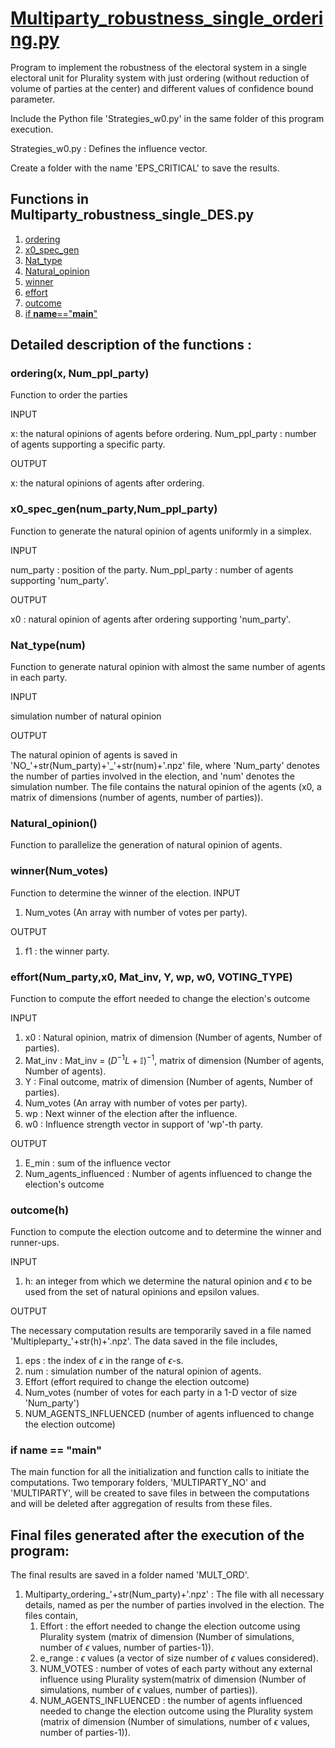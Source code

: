 # [Multiparty_robustness_single_ordering.py](#Multiparty-robustness-single-ordering)

Program to implement the robustness of the electoral system in a single electoral unit for Plurality system with just ordering (without reduction of volume of parties at the center) and different values of confidence bound parameter.

Include the Python file 'Strategies_w0.py' in the same folder of this program execution.

Strategies_w0.py : Defines the influence vector.

Create a folder with the name 'EPS_CRITICAL' to save the results.

## Functions in Multiparty_robustness_single_DES.py

1. [ordering](#ordering)
2. [x0_spec_gen](#x0-spec-gen)
3. [Nat_type](#Nat-type)
4. [Natural_opinion](#Natural-opinion)
5. [winner](#winner)
6. [effort](#effort)
7. [outcome](#outcome)
8. [if __name__=="__main__"](#main)

<a id="Multiparty-robustness-single-ordering"></a>
## Detailed description of the functions :

<a id ="ordering"></a>
### ordering(x, Num_ppl_party)
Function to order the parties

INPUT

x: the natural opinions of agents before ordering.
Num_ppl_party : number of agents supporting a specific party.

OUTPUT

x: the natural opinions of agents after ordering.

### x0_spec_gen(num_party,Num_ppl_party)
Function to generate the natural opinion of agents uniformly in a simplex.

INPUT 

num_party : position of the party.
Num_ppl_party : number of agents supporting 'num_party'.

OUTPUT

x0 : natural opinion of agents after ordering supporting 'num_party'.

<a id ="Nat-type"></a>
### Nat_type(num)

Function to generate natural opinion with almost the same number of agents in each party.

INPUT

simulation number of natural opinion

OUTPUT

The natural opinion of agents is saved in 'NO_'+str(Num_party)+'_'+str(num)+'.npz' file, where 'Num_party' denotes the number of parties involved in the election, and 'num' denotes the simulation number. The file contains the natural opinion of the agents (x0, a matrix of dimensions (number of agents, number of parties)).

<a id="Natural-opinion"></a>
### Natural_opinion()
Function to parallelize the generation of natural opinion of agents.

<a id="winner"></a>
### winner(Num_votes)
Function to determine the winner of the election.
INPUT

1. Num_votes (An array with number of votes per party).

OUTPUT 

1. f1 : the winner party.

<a id="effort"></a>
### effort(Num_party,x0, Mat_inv, Y, wp, w0, VOTING_TYPE)
Function to compute the effort needed to change the election's outcome

INPUT 

1. x0 : Natural opinion, matrix of dimension (Number of agents, Number of parties).
2. Mat_inv : Mat_inv = ${(D^{-1}L + \mathbb{I})}^{-1}$, matrix of dimension (Number of agents, Number of agents).
3. Y : Final outcome, matrix of dimension (Number of agents, Number of parties).
4. Num_votes (An array with number of votes per party).
5. wp : Next winner of the election after the influence.
6. w0 : Influence strength vector in support of 'wp'-th party.
   
OUTPUT 

1. E_min : sum of the influence vector
2. Num_agents_influenced : Number of agents influenced to change the election's outcome

<a id="outcome"></a>
### outcome(h)

Function to compute the election outcome and to determine the winner and runner-ups.

INPUT

1. h: an integer from which we determine the natural opinion and $\epsilon$ to be used from the set of natural opinions and epsilon values.

OUTPUT

The necessary computation results are temporarily saved in a file named 'Multipleparty_'+str(h)+'.npz'. The data saved in the file includes,
1. eps : the index of $\epsilon$ in the range of $\epsilon$-s.
2. num : simulation number of the natural opinion of agents.
3. Effort (effort required to change the election outcome)
4. Num_votes (number of votes for each party in a 1-D vector of size 'Num_party')
5. NUM_AGENTS_INFLUENCED (number of agents influenced to change the election outcome)


### if __name__ == "__main__" 

The main function for all the initialization and function calls to initiate the computations. Two temporary folders, 'MULTIPARTY_NO' and 'MULTIPARTY', will be created to save files in between the computations and will be deleted after aggregation of results from these files.


## Final files generated after the execution of the program:

The final results are saved in a folder named 'MULT_ORD'.

1. Multiparty_ordering_'+str(Num_party)+'.npz' : The file with all necessary details, named as per the number of parties involved in the election. The files contain,
   1. Effort : the effort needed to change the election outcome using Plurality system (matrix of dimension (Number of simulations, number of $\epsilon$ values, number of parties-1)).
   2. e_range : $\epsilon$ values (a vector of size number of $\epsilon$ values considered).
   3. NUM_VOTES : number of votes of each party without any external influence using Plurality system(matrix of dimension (Number of simulations, number of $\epsilon$ values, number of parties)).
   4. NUM_AGENTS_INFLUENCED : the number of agents influenced needed to change the election outcome using the Plurality system (matrix of dimension (Number of simulations, number of $\epsilon$ values, number of parties-1)).
  